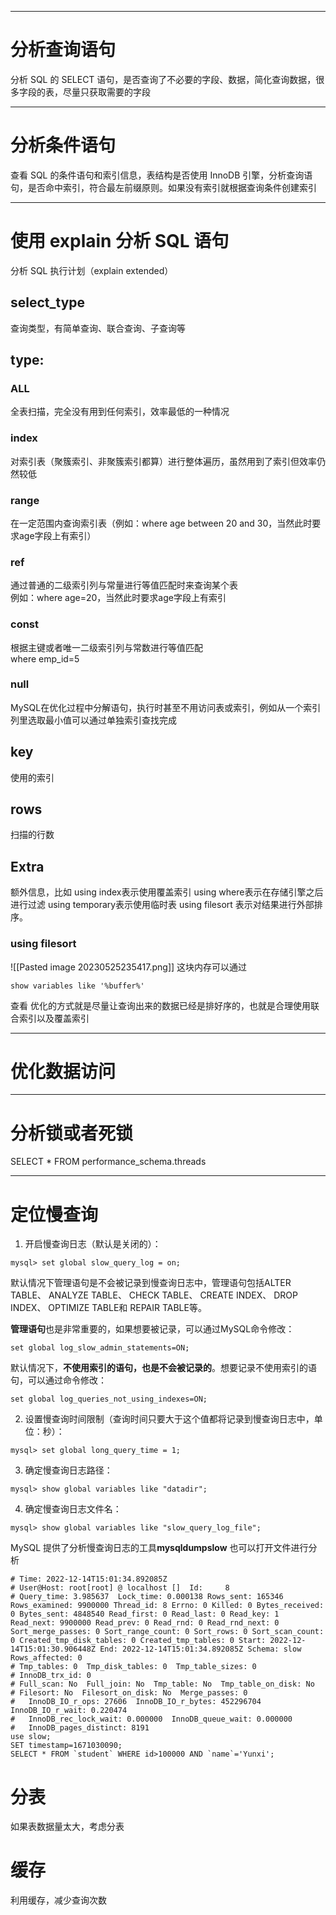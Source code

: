 
___
# 分析查询语句
分析 SQL 的 SELECT 语句，是否查询了不必要的字段、数据，简化查询数据，很多字段的表，尽量只获取需要的字段

___
# 分析条件语句
查看 SQL 的条件语句和索引信息，表结构是否使用 InnoDB 引擎，分析查询语句，是否命中索引，符合最左前缀原则。如果没有索引就根据查询条件创建索引

___
# 使用 explain 分析 SQL 语句
分析 SQL 执行计划（explain extended）

## select_type
查询类型，有简单查询、联合查询、子查询等

## type:

### ALL
全表扫描，完全没有用到任何索引，效率最低的一种情况

### index
对索引表（聚簇索引、非聚簇索引都算）进行整体遍历，虽然用到了索引但效率仍然较低

### range
在一定范围内查询索引表（例如：where age between 20 and 30，当然此时要求age字段上有索引）

### ref
通过普通的二级索引列与常量进行等值匹配时来查询某个表<br>例如：where age=20，当然此时要求age字段上有索引

### const
根据主键或者唯一二级索引列与常数进行等值匹配<br>where emp_id=5

### null
MySQL在优化过程中分解语句，执行时甚至不用访问表或索引，例如从一个索引列里选取最小值可以通过单独索引查找完成

## key
使用的索引

## rows
扫描的行数

## Extra
额外信息，比如
using index表示使用覆盖索引
using where表示在存储引擎之后进行过滤
using temporary表示使用临时表
using filesort 表示对结果进行外部排序。

### using filesort
![[Pasted image 20230525235417.png]]
这块内存可以通过
```
show variables like '%buffer%'
```
查看
优化的方式就是尽量让查询出来的数据已经是排好序的，也就是合理使用联合索引以及覆盖索引

___
# 优化数据访问

___
# 分析锁或者死锁
SELECT * FROM performance_schema.threads

___
# 定位慢查询
1. 开启慢查询日志（默认是关闭的）：
```
mysql> set global slow_query_log = on;  
```
默认情况下管理语句是不会被记录到慢查询日志中，管理语句包括ALTER TABLE、 ANALYZE TABLE、 CHECK TABLE、 CREATE INDEX、 DROP INDEX、 OPTIMIZE TABLE和 REPAIR TABLE等。

**管理语句**也是非常重要的，如果想要被记录，可以通过MySQL命令修改：
```
set global log_slow_admin_statements=ON;
```

默认情况下，**不使用索引的语句，也是不会被记录的**。想要记录不使用索引的语句，可以通过命令修改：
```
set global log_queries_not_using_indexes=ON;
```

2. 设置慢查询时间限制（查询时间只要大于这个值都将记录到慢查询日志中，单位：秒）：
```
mysql> set global long_query_time = 1;
```
3. 确定慢查询日志路径：
```
mysql> show global variables like "datadir"; 
```
4. 确定慢查询日志文件名：
```
mysql> show global variables like "slow_query_log_file"; 
```
MySQL 提供了分析慢查询日志的工具**mysqldumpslow**
也可以打开文件进行分析
```
# Time: 2022-12-14T15:01:34.892085Z
# User@Host: root[root] @ localhost []  Id:     8
# Query_time: 3.985637  Lock_time: 0.000138 Rows_sent: 165346  Rows_examined: 9900000 Thread_id: 8 Errno: 0 Killed: 0 Bytes_received: 0 Bytes_sent: 4848540 Read_first: 0 Read_last: 0 Read_key: 1 Read_next: 9900000 Read_prev: 0 Read_rnd: 0 Read_rnd_next: 0 Sort_merge_passes: 0 Sort_range_count: 0 Sort_rows: 0 Sort_scan_count: 0 Created_tmp_disk_tables: 0 Created_tmp_tables: 0 Start: 2022-12-14T15:01:30.906448Z End: 2022-12-14T15:01:34.892085Z Schema: slow Rows_affected: 0
# Tmp_tables: 0  Tmp_disk_tables: 0  Tmp_table_sizes: 0
# InnoDB_trx_id: 0
# Full_scan: No  Full_join: No  Tmp_table: No  Tmp_table_on_disk: No
# Filesort: No  Filesort_on_disk: No  Merge_passes: 0
#   InnoDB_IO_r_ops: 27606  InnoDB_IO_r_bytes: 452296704  InnoDB_IO_r_wait: 0.220474
#   InnoDB_rec_lock_wait: 0.000000  InnoDB_queue_wait: 0.000000
#   InnoDB_pages_distinct: 8191
use slow;
SET timestamp=1671030090;
SELECT * FROM `student` WHERE id>100000 AND `name`='Yunxi';
```


# 分表
如果表数据量太大，考虑分表

# 缓存
利用缓存，减少查询次数
